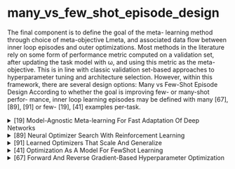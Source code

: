 # many_vs_few_shot_episode_design

The final component is to define the goal of the meta-
learning method through choice of meta-objective Lmeta, and associated data flow between inner loop episodes and outer optimizations. Most methods in the literature rely on some form of performance metric computed on a validation set, after updating the task model with ω, and using this metric as the meta-objective. This is in line with classic validation set-based approaches to hyperparameter tuning and architecture selection. However, within this framework, there are several design options:
Many vs Few-Shot Episode Design According to
whether the goal is improving few- or many-shot perfor- mance, inner loop learning episodes may be defined with many [67], [89], [91] or few- [19], [41] examples per-task.
<!-- REFERENCE -->


<details>
<summary>[19] Model-Agnostic Meta-learning For Fast Adaptation Of Deep Networks</summary>
<br>
<!-- (model_agnostic_meta_learning_for_fast_adaptation_of_deep_networks.md) -->

# model_agnostic_meta_learning_for_fast_adaptation_of_deep_networks.md
## What?
- Model-agnostic meta-learning algorithm that can adapt to every gradient-based models, including classisication, 
regression, reinforcement leanring
## Why?
- To adapt to any gradient-based model
- Solve new task quickly with a few gradient steps by learning initial weights

## How?
The algorithm is shown in the images below:
![alt text](../images/maml.png)

![alt text](../images/maml_few_shot_supervised.png)

![alt text](../images/maml_rl.png)

- Loss function can be any frequenly used loss function for that task.
- MAML can maximize the sensitivity of the loss functions of new tasks with respect to the parameters.
## Results? (What did they find?)
- MAML can be used with any gradient-based models.
- MAML is sensitive to change in the task, such that small changes in the parameters will produce large improvements on 
the loss function.
- Perform better than transfer learning in regression tasks, because they can learn the abstract over tasks.
- State-of-the art in regression, classification, reinforcement learning 
- Without overfitting 
## Ideas to improve?
- Handle the computation problem. The paper currently use approximate method.

## Application ideas
- use meta-learning to find the initial weights for any deep learning model.
<!-- REFERENCE -->


[Model-Agnostic Meta-learning For Fast Adaptation Of Deep Networks](../papers/model_agnostic_meta_learning_for_fast_adaptation_of_deep_networks.md)

</details>



<details>
<summary>[89] Neural Optimizer Search With Reinforcement Learning</summary>
<br>
<!-- (neural_optimizer_search_with_reinforcement_learning.md) -->

# neural_optimizer_search_with_reinforcement_learning.md

<!-- REFERENCE -->


[Neural Optimizer Search With Reinforcement Learning](../papers/neural_optimizer_search_with_reinforcement_learning.md)

</details>



<details>
<summary>[91] Learned Optimizers That Scale And Generalize</summary>
<br>
<!-- (learned_optimizers_that_scale_and_generalize.md) -->

# learned_optimizers_that_scale_and_generalize.md

<!-- REFERENCE -->


[Learned Optimizers That Scale And Generalize](../papers/learned_optimizers_that_scale_and_generalize.md)

</details>



<details>
<summary>[41] Optimization As A Model For FewShot Learning</summary>
<br>
<!-- (optimization_as_a_model_for_fewshot_learning.md) -->

# optimization_as_a_model_for_fewshot_learning.md
## What?
- LSTM based meta-learner model to learn the exact optimization algorithm used to train another learner neural network classifier in the few-shot regime.
## Why?
- Handle the few-shot learning problem, the model can transfer 
## How?
This model based on the LSTM, the model modified the update rule of gradient from: 
<img src="https://render.githubusercontent.com/render/math?math=\theta_{t}=\theta_{t-1}-\alpha_{t} \nabla_{\theta_{t-1}} \mathcal{L}_{t}">

to <img src="https://render.githubusercontent.com/render/math?math=c_{t}=f_{t} \odot c_{t-1}+i_{t} \odot \tilde{c}_{t}">

if <img src="https://render.githubusercontent.com/render/math?math=f_{t}=1, c_{t-1}=\theta_{t-1}, i_{t}=\alpha_{t}"> and 
<img src="https://render.githubusercontent.com/render/math?math=\tilde{c}_{t}=-\nabla_{\theta_{t-1}} \mathcal{L}_{t}">

But we can learn the <img src="https://render.githubusercontent.com/render/math?math=i_t"> and <img src="https://render.githubusercontent.com/render/math?math=f_t">

<img src="https://render.githubusercontent.com/render/math?math=i_{t}=\sigma\left(\mathbf{W}_{I} \cdot\left[\nabla_{\theta_{t-1}} \mathcal{L}_{t}, \mathcal{L}_{t}, \theta_{t-1}, i_{t-1}\right]+\mathbf{b}_{I}\right)">

and

<img src="https://render.githubusercontent.com/render/math?math=f_{t}=\sigma\left(\mathbf{W}_{F} \cdot\left[\nabla_{\theta_{t-1}} \mathcal{L}_{t}, \mathcal{L}_{t}, \theta_{t-1}, f_{t-1}\right]+\mathbf{b}_{F}\right)">

and also we can learn the initial weights of learner, allows the optimization process more rapid.


![alt text](../images/lstm_learner.png)
![alt text](../images/lstm_learner_algorithm.png)

## Results? (What did they find?)
- Apply the LSTM to learn the learning updates of the parameters of classifier.
- Can learn the good initialization parameters and update rules.
## Ideas to improve?
- The paper shows that by learning and modify the update rules, we could get better results. Could we use this idea?

<!-- REFERENCE -->


[Optimization As A Model For FewShot Learning](../papers/optimization_as_a_model_for_fewshot_learning.md)

</details>



<details>
<summary>[67] Forward And Reverse Gradient-Based Hyperparameter Optimization</summary>
<br>
<!-- (forward_and_reverse_gradient_based_hyperparameter_optimization.md) -->

# forward_and_reverse_gradient_based_hyperparameter_optimization.md

<!-- REFERENCE -->


[Forward And Reverse Gradient-Based Hyperparameter Optimization](../papers/forward_and_reverse_gradient_based_hyperparameter_optimization.md)

</details>

